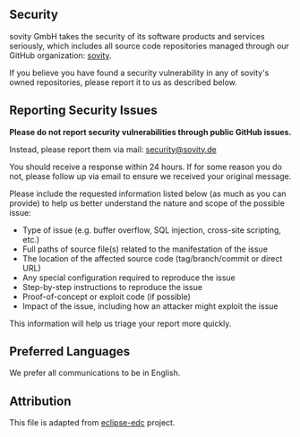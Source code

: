 ## Security

sovity GmbH takes the security of its software products and services seriously, which includes all source code repositories managed through our GitHub organization: [sovity](https://github.com/sovity).

If you believe you have found a security vulnerability in any of sovity's owned repositories, please report it to us as described below.

## Reporting Security Issues

**Please do not report security vulnerabilities through public GitHub issues.**

Instead, please report them via mail: [security@sovity.de](mailto:security@sovity.de)

You should receive a response within 24 hours. If for some reason you do not, please follow up via email to ensure we received your original message.

Please include the requested information listed below (as much as you can provide) to help us better understand the nature and scope of the possible issue:

  * Type of issue (e.g. buffer overflow, SQL injection, cross-site scripting, etc.)
  * Full paths of source file(s) related to the manifestation of the issue
  * The location of the affected source code (tag/branch/commit or direct URL)
  * Any special configuration required to reproduce the issue
  * Step-by-step instructions to reproduce the issue
  * Proof-of-concept or exploit code (if possible)
  * Impact of the issue, including how an attacker might exploit the issue

This information will help us triage your report more quickly.

## Preferred Languages

We prefer all communications to be in English.

## Attribution
This file is adapted from [eclipse-edc](https://github.com/eclipse-edc/DataDashboard) project.
